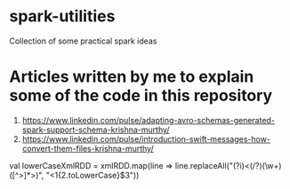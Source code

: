 # spark-utilities
Collection of some practical spark ideas

# Articles written by me to explain some of the code in this repository

1. https://www.linkedin.com/pulse/adapting-avro-schemas-generated-spark-support-schema-krishna-murthy/
2. https://www.linkedin.com/pulse/introduction-swift-messages-how-convert-them-files-krishna-murthy/


val lowerCaseXmlRDD = xmlRDD.map(line => line.replaceAll("(?i)<(/?)(\\w+)([^>]*>)", "<$1${2.toLowerCase}$3"))
